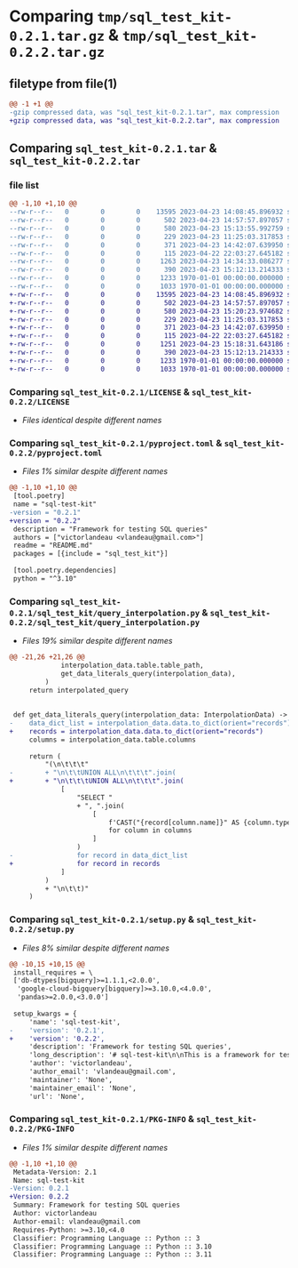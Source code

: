 # Comparing `tmp/sql_test_kit-0.2.1.tar.gz` & `tmp/sql_test_kit-0.2.2.tar.gz`

## filetype from file(1)

```diff
@@ -1 +1 @@
-gzip compressed data, was "sql_test_kit-0.2.1.tar", max compression
+gzip compressed data, was "sql_test_kit-0.2.2.tar", max compression
```

## Comparing `sql_test_kit-0.2.1.tar` & `sql_test_kit-0.2.2.tar`

### file list

```diff
@@ -1,10 +1,10 @@
--rw-r--r--   0        0        0    13595 2023-04-23 14:08:45.896932 sql_test_kit-0.2.1/LICENSE
--rw-r--r--   0        0        0      502 2023-04-23 14:57:57.897057 sql_test_kit-0.2.1/README.md
--rw-r--r--   0        0        0      580 2023-04-23 15:13:55.992759 sql_test_kit-0.2.1/pyproject.toml
--rw-r--r--   0        0        0      229 2023-04-23 11:25:03.317853 sql_test_kit-0.2.1/sql_test_kit/__init__.py
--rw-r--r--   0        0        0      371 2023-04-23 14:42:07.639950 sql_test_kit-0.2.1/sql_test_kit/bigquery.py
--rw-r--r--   0        0        0      115 2023-04-22 22:03:27.645182 sql_test_kit-0.2.1/sql_test_kit/column.py
--rw-r--r--   0        0        0     1263 2023-04-23 14:34:33.086277 sql_test_kit-0.2.1/sql_test_kit/query_interpolation.py
--rw-r--r--   0        0        0      390 2023-04-23 15:12:13.214333 sql_test_kit-0.2.1/sql_test_kit/table.py
--rw-r--r--   0        0        0     1233 1970-01-01 00:00:00.000000 sql_test_kit-0.2.1/setup.py
--rw-r--r--   0        0        0     1033 1970-01-01 00:00:00.000000 sql_test_kit-0.2.1/PKG-INFO
+-rw-r--r--   0        0        0    13595 2023-04-23 14:08:45.896932 sql_test_kit-0.2.2/LICENSE
+-rw-r--r--   0        0        0      502 2023-04-23 14:57:57.897057 sql_test_kit-0.2.2/README.md
+-rw-r--r--   0        0        0      580 2023-04-23 15:20:23.974682 sql_test_kit-0.2.2/pyproject.toml
+-rw-r--r--   0        0        0      229 2023-04-23 11:25:03.317853 sql_test_kit-0.2.2/sql_test_kit/__init__.py
+-rw-r--r--   0        0        0      371 2023-04-23 14:42:07.639950 sql_test_kit-0.2.2/sql_test_kit/bigquery.py
+-rw-r--r--   0        0        0      115 2023-04-22 22:03:27.645182 sql_test_kit-0.2.2/sql_test_kit/column.py
+-rw-r--r--   0        0        0     1251 2023-04-23 15:18:31.643186 sql_test_kit-0.2.2/sql_test_kit/query_interpolation.py
+-rw-r--r--   0        0        0      390 2023-04-23 15:12:13.214333 sql_test_kit-0.2.2/sql_test_kit/table.py
+-rw-r--r--   0        0        0     1233 1970-01-01 00:00:00.000000 sql_test_kit-0.2.2/setup.py
+-rw-r--r--   0        0        0     1033 1970-01-01 00:00:00.000000 sql_test_kit-0.2.2/PKG-INFO
```

### Comparing `sql_test_kit-0.2.1/LICENSE` & `sql_test_kit-0.2.2/LICENSE`

 * *Files identical despite different names*

### Comparing `sql_test_kit-0.2.1/pyproject.toml` & `sql_test_kit-0.2.2/pyproject.toml`

 * *Files 1% similar despite different names*

```diff
@@ -1,10 +1,10 @@
 [tool.poetry]
 name = "sql-test-kit"
-version = "0.2.1"
+version = "0.2.2"
 description = "Framework for testing SQL queries"
 authors = ["victorlandeau <vlandeau@gmail.com>"]
 readme = "README.md"
 packages = [{include = "sql_test_kit"}]
 
 [tool.poetry.dependencies]
 python = "^3.10"
```

### Comparing `sql_test_kit-0.2.1/sql_test_kit/query_interpolation.py` & `sql_test_kit-0.2.2/sql_test_kit/query_interpolation.py`

 * *Files 19% similar despite different names*

```diff
@@ -21,26 +21,26 @@
             interpolation_data.table.table_path,
             get_data_literals_query(interpolation_data),
         )
     return interpolated_query
 
 
 def get_data_literals_query(interpolation_data: InterpolationData) -> str:
-    data_dict_list = interpolation_data.data.to_dict(orient="records")
+    records = interpolation_data.data.to_dict(orient="records")
     columns = interpolation_data.table.columns
 
     return (
         "(\n\t\t\t"
-        + "\n\t\tUNION ALL\n\t\t\t".join(
+        + "\n\t\t\tUNION ALL\n\t\t\t".join(
             [
                 "SELECT "
                 + ", ".join(
                     [
                         f'CAST("{record[column.name]}" AS {column.type}) AS {column.name}'
                         for column in columns
                     ]
                 )
-                for record in data_dict_list
+                for record in records
             ]
         )
         + "\n\t\t)"
     )
```

### Comparing `sql_test_kit-0.2.1/setup.py` & `sql_test_kit-0.2.2/setup.py`

 * *Files 8% similar despite different names*

```diff
@@ -10,15 +10,15 @@
 install_requires = \
 ['db-dtypes[bigquery]>=1.1.1,<2.0.0',
  'google-cloud-bigquery[bigquery]>=3.10.0,<4.0.0',
  'pandas>=2.0.0,<3.0.0']
 
 setup_kwargs = {
     'name': 'sql-test-kit',
-    'version': '0.2.1',
+    'version': '0.2.2',
     'description': 'Framework for testing SQL queries',
     'long_description': '# sql-test-kit\n\nThis is a framework for testing SQL queries.\nIt works by directly running the queries against the targeted engine, thus being robust to any change in the\ncorresponding SQL dialect.\nMoreover, it is currently focused on interpolating test data directly inside the SQL queries, making the test much\nquicker than if it were creating temporary tables.\n\n# Application example\n\nYou can find an example in applying the framework to bigquery in the [test_bigquery](tests/test_bigquery.py) file.\n',
     'author': 'victorlandeau',
     'author_email': 'vlandeau@gmail.com',
     'maintainer': 'None',
     'maintainer_email': 'None',
     'url': 'None',
```

### Comparing `sql_test_kit-0.2.1/PKG-INFO` & `sql_test_kit-0.2.2/PKG-INFO`

 * *Files 1% similar despite different names*

```diff
@@ -1,10 +1,10 @@
 Metadata-Version: 2.1
 Name: sql-test-kit
-Version: 0.2.1
+Version: 0.2.2
 Summary: Framework for testing SQL queries
 Author: victorlandeau
 Author-email: vlandeau@gmail.com
 Requires-Python: >=3.10,<4.0
 Classifier: Programming Language :: Python :: 3
 Classifier: Programming Language :: Python :: 3.10
 Classifier: Programming Language :: Python :: 3.11
```

